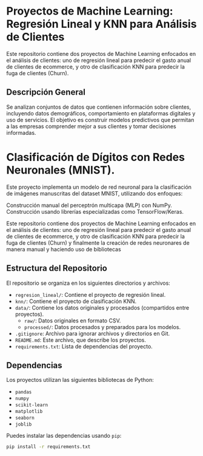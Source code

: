 # Proyectos de Machine Learning: Regresión Lineal y KNN para Análisis de Clientes

Este repositorio contiene dos proyectos de Machine Learning enfocados en el análisis de clientes: uno de regresión lineal para predecir el gasto anual de clientes de ecommerce, y otro de clasificación KNN para predecir la fuga de clientes (Churn).

## Descripción General

Se analizan conjuntos de datos que contienen información sobre clientes, incluyendo datos demográficos, comportamiento en plataformas digitales y uso de servicios. El objetivo es construir modelos predictivos que permitan a las empresas comprender mejor a sus clientes y tomar decisiones informadas.

# Clasificación de Dígitos con Redes Neuronales (MNIST).
Este proyecto implementa un modelo de red neuronal para la clasificación de imágenes manuscritas del dataset MNIST, utilizando dos enfoques:

Construcción manual del perceptrón multicapa (MLP) con NumPy.
Construcción usando librerías especializadas como TensorFlow/Keras.


Este repositorio contiene dos proyectos de Machine Learning enfocados en el análisis de clientes: uno de regresión lineal para predecir el gasto anual de clientes de ecommerce, y otro de clasificación KNN para predecir la fuga de clientes (Churn) y finalmente la creación de redes neuronares de manera manual y haciendo uso de bibliotecas

## Estructura del Repositorio

El repositorio se organiza en los siguientes directorios y archivos:

* `regresion_lineal/`: Contiene el proyecto de regresión lineal.
* `knn/`: Contiene el proyecto de clasificación KNN.
* `data/`: Contiene los datos originales y procesados (compartidos entre proyectos).
    * `raw/`: Datos originales en formato CSV.
    * `processed/`: Datos procesados y preparados para los modelos.
* `.gitignore`: Archivo para ignorar archivos y directorios en Git.
* `README.md`: Este archivo, que describe los proyectos.
* `requirements.txt`: Lista de dependencias del proyecto.

## Dependencias

Los proyectos utilizan las siguientes bibliotecas de Python:

* `pandas`
* `numpy`
* `scikit-learn`
* `matplotlib`
* `seaborn`
* `joblib`

Puedes instalar las dependencias usando `pip`:

```bash
pip install -r requirements.txt